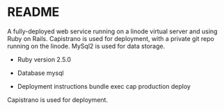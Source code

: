 # README

A fully-deployed web service running on a linode virtual server and using Ruby on Rails. Capistrano is used for deployment, with a private git repo running on the linode. MySql2 is used for data storage. 


* Ruby version
2.5.0

* Database 
mysql

* Deployment instructions
bundle exec cap production deploy

Capistrano is used for deployment. 


